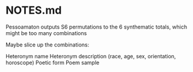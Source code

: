 NOTES.md
========

Pessoamaton outputs S6 permutations to the 6 synthematic totals, which might be too many combinations

Maybe slice up the combinations:

Heteronym name
Heteronym description (race, age, sex, orientation, horoscope)
Poetic form
Poem sample